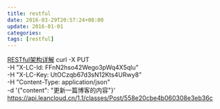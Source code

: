 ```yaml
---
title: restful
date: 2016-03-29T20:57:24+08:00
update: 2016-01-01
categories:
tags: [restful]
---
```

[RESTful架构详解](http://www.open-open.com/solution/view/1437528859537)
curl -X PUT \
  -H "X-LC-Id: FFnN2hso42Wego3pWq4X5qlu" \
  -H "X-LC-Key: UtOCzqb67d3sN12Kts4URwy8" \
  -H "Content-Type: application/json" \
  -d '{"content": "更新一篇博客的内容"}' \
  https://api.leancloud.cn/1.1/classes/Post/558e20cbe4b060308e3eb36c
